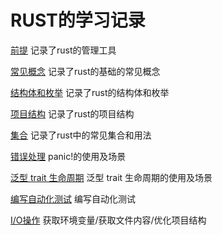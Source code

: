 # RUST的学习记录
[前提](./rust_premise.md) 记录了rust的管理工具 

[常见概念](./rust_grammar.md) 记录了rust的基础的常见概念 

[结构体和枚举](./rust_struct_enum.md) 记录了rust的结构体和枚举  

[项目结构](./rust_framework.md) 记录了rust的项目结构  

[集合](./rust_collections.md) 记录了rust中的常见集合和用法  

[错误处理](./rust_error_handing.md) panic!的使用及场景  

[泛型 trait 生命周期](./rust_trait.md) 泛型 trait 生命周期的使用及场景  

[编写自动化测试](./rust_test.md) 编写自动化测试   

[I/O操作](./mini_grep) 获取环境变量/获取文件内容/优化项目结构